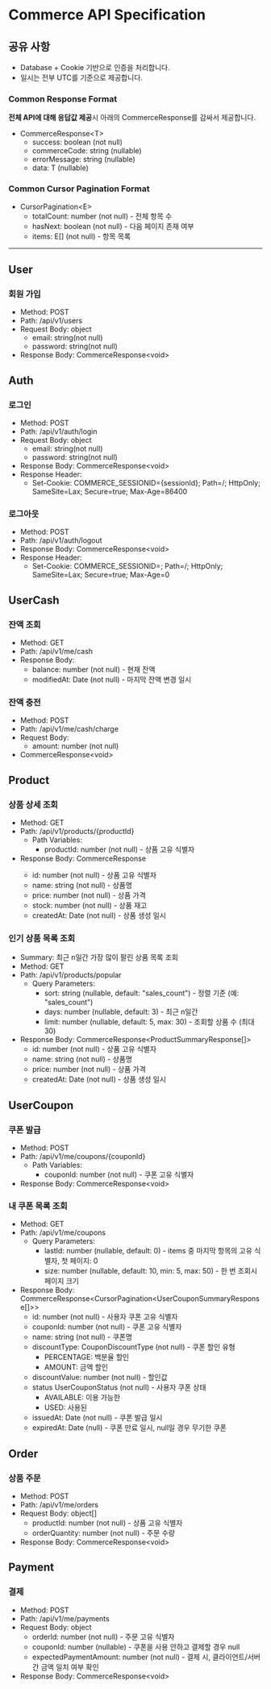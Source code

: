 # Commerce API Specification

## 공유 사항

- Database + Cookie 기반으로 인증을 처리합니다.
- 일시는 전부 UTC를 기준으로 제공합니다.

### Common Response Format

**전체 API에 대해 응답값 제공**시 아래의 CommerceResponse를 감싸서 제공합니다.

- CommerceResponse\<T>
    - success: boolean (not null)
    - commerceCode: string (nullable)
    - errorMessage: string (nullable)
    - data: T (nullable)

### Common Cursor Pagination Format

- CursorPagination\<E>
    - totalCount: number (not null) - 전체 항목 수
    - hasNext: boolean (not null) - 다음 페이지 존재 여부
    - items: E[] (not null) - 항목 목록

---

## User

### 회원 가입

- Method: POST
- Path: /api/v1/users
- Request Body: object
    - email: string(not null)
    - password: string(not null)
- Response Body: CommerceResponse\<void>

## Auth

### 로그인

- Method: POST
- Path: /api/v1/auth/login
- Request Body: object
    - email: string(not null)
    - password: string(not null)
- Response Body: CommerceResponse\<void>
- Response Header:
    - Set-Cookie: COMMERCE_SESSIONID={sessionId}; Path=/; HttpOnly; SameSite=Lax; Secure=true; Max-Age=86400

### 로그아웃

- Method: POST
- Path: /api/v1/auth/logout
- Response Body: CommerceResponse\<void>
- Response Header:
    - Set-Cookie: COMMERCE_SESSIONID=; Path=/; HttpOnly; SameSite=Lax; Secure=true; Max-Age=0

## UserCash

### 잔액 조회

- Method: GET
- Path: /api/v1/me/cash
- Response Body:
    - balance: number (not null) - 현재 잔액
    - modifiedAt: Date (not null) - 마지막 잔액 변경 일시

### 잔액 충전

- Method: POST
- Path: /api/v1/me/cash/charge
- Request Body:
    - amount: number (not null)
- CommerceResponse\<void>

## Product

### 상품 상세 조회

- Method: GET
- Path: /api/v1/products/{productId}
    - Path Variables:
        - productId: number (not null) - 상품 고유 식별자
- Response Body: CommerceResponse<ProductDetailResponse>
    - id: number (not null) - 상품 고유 식별자
    - name: string (not null) - 상품명
    - price: number (not null) - 상품 가격
    - stock: number (not null) - 상품 재고
    - createdAt: Date (not null) - 상품 생성 일시

### 인기 상품 목록 조회

- Summary: 최근 n일간 가장 많이 팔린 상품 목록 조회
- Method: GET
- Path: /api/v1/products/popular
    - Query Parameters:
        - sort: string (nullable, default: "sales_count") - 정렬 기준 (예: "sales_count")
        - days: number (nullable, default: 3) - 최근 n일간
        - limit: number (nullable, default: 5, max: 30) - 조회할 상품 수 (최대 30)
- Response Body: CommerceResponse<ProductSummaryResponse[]>
    - id: number (not null) - 상품 고유 식별자
    - name: string (not null) - 상품명
    - price: number (not null) - 상품 가격
    - createdAt: Date (not null) - 상품 생성 일시

## UserCoupon

### 쿠폰 발급

- Method: POST
- Path: /api/v1/me/coupons/{couponId}
    - Path Variables:
        - couponId: number (not null) - 쿠폰 고유 식별자
- Response Body: CommerceResponse\<void>

### 내 쿠폰 목록 조회

- Method: GET
- Path: /api/v1/me/coupons
    - Query Parameters:
        - lastId: number (nullable, default: 0) - items 중 마지막 항목의 고유 식별자, 첫 페이지: 0
        - size: number (nullable, default: 10, min: 5, max: 50) - 한 번 조회시 페이지 크기
- Response Body: CommerceResponse<CursorPagination<UserCouponSummaryResponse[]>>
    - id: number (not null) - 사용자 쿠폰 고유 식별자
    - couponId: number (not null) - 쿠폰 고유 식별자
    - name: string (not null) - 쿠폰명
    - discountType: CouponDiscountType (not null) - 쿠폰 할인 유형
        - PERCENTAGE: 백분율 할인
        - AMOUNT: 금액 할인
    - discountValue: number (not null) - 할인값
    - status UserCouponStatus (not null) - 사용자 쿠폰 상태
        - AVAILABLE: 이용 가능한
        - USED: 사용된
    - issuedAt: Date (not null) - 쿠폰 발급 일시
    - expiredAt: Date (null) - 쿠폰 만료 일시, null일 경우 무기한 쿠폰

## Order

### 상품 주문

- Method: POST
- Path: /api/v1/me/orders
- Request Body: object[]
    - productId: number (not null) - 상품 고유 식별자
    - orderQuantity: number (not null) - 주문 수량
- Response Body: CommerceResponse\<void>

## Payment

### 결제

- Method: POST
- Path: /api/v1/me/payments
- Request Body: object
    - orderId: number (not null) - 주문 고유 식별자
    - couponId: number (nullable) - 쿠폰을 사용 안하고 결제할 경우 null
    - expectedPaymentAmount: number (not null) - 결제 시, 클라이언트/서버 간 금액 일치 여부 확인
- Response Body: CommerceResponse\<void>



